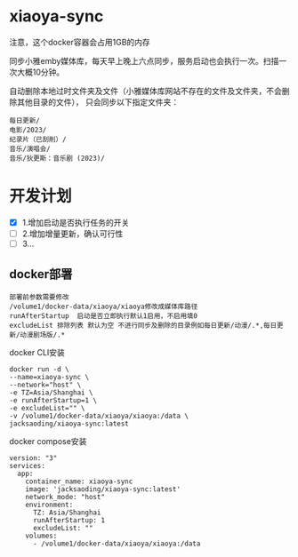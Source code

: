 # xiaoya-sync

注意，这个docker容器会占用1GB的内存

同步小雅emby媒体库，每天早上晚上六点同步，服务启动也会执行一次。扫描一次大概10分钟。

自动删除本地过时文件夹及文件（小雅媒体库网站不存在的文件及文件夹，不会删除其他目录的文件），
只会同步以下指定文件夹：
```
每日更新/
电影/2023/
纪录片（已刮削）/
音乐/演唱会/
音乐/狄更斯：音乐剧 (2023)/
```

# 开发计划
- [x] 1.增加启动是否执行任务的开关
- [ ] 2.增加增量更新，确认可行性
- [ ] 3...

## docker部署 


```
部署前参数需要修改
/volume1/docker-data/xiaoya/xiaoya修改成媒体库路径
runAfterStartup  启动是否立即执行默认1启用，不启用填0
excludeList 排除列表 默认为空 不进行同步及删除的目录例如每日更新/动漫/.*,每日更新/动漫剧场版/.*
```

docker CLI安装

```
docker run -d \
--name=xiaoya-sync \
--network="host" \
-e TZ=Asia/Shanghai \
-e runAfterStartup=1 \
-e excludeList="" \
-v /volume1/docker-data/xiaoya/xiaoya:/data \
jacksaoding/xiaoya-sync:latest
```

docker compose安装

```
version: "3"
services:
  app:
    container_name: xiaoya-sync
    image: 'jacksaoding/xiaoya-sync:latest'
    network_mode: "host"
    environment:
      TZ: Asia/Shanghai
      runAfterStartup: 1
      excludeList: ""
    volumes:
      - /volume1/docker-data/xiaoya/xiaoya:/data
```
